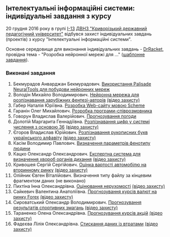 ## Інтелектуальні інформаційні системи: індивідуальні завдання з курсу

20 грудня 2016 року в групі [І-13](http://vk.com/i13_kdpu) [ДВНЗ "Криворізький державний педагогічний університет"](http://kdpu.edu.ua/) відбувся захист індивідуальних завдань (проектів) з курсу "Інтелектуальні інформаційні системи".

Основне середовище для виконання індивідуальних завдань - [DrRacket](http://racket-lang.org/), провідна тема - "Розробка нейронної мережі для ..." ([шаблонне завдання](https://github.com/ssemerikov/ai13/tree/master/example)).

### Виконані завдання

1. Бекмурадов Анварджан Бекмурадович. [Використання Palisade NeuralTools для побудови нейронних мереж](https://github.com/ssemerikov/ai13/tree/master/%D0%92%D0%B8%D0%BA%D0%BE%D1%80%D0%B8%D1%81%D1%82%D0%B0%D0%BD%D0%BD%D1%8F%20Palisade%20NeuralTools%20%D0%B4%D0%BB%D1%8F%20%D0%BF%D0%BE%D0%B1%D1%83%D0%B4%D0%BE%D0%B2%D0%B8%20%D0%BD%D0%B5%D0%B9%D1%80%D0%BE%D0%BD%D0%BD%D0%B8%D1%85%20%D0%BC%D0%B5%D1%80%D0%B5%D0%B6)
2. Володін Михайло Володимирович. [Нейронна мережа для розпізнавання зарубіжних фентезі-авторів](https://github.com/ssemerikov/ai13/tree/master/%D0%9D%D0%B5%D0%B9%D1%80%D0%BE%D0%BD%D0%BD%D0%B0%20%D0%BC%D0%B5%D1%80%D0%B5%D0%B6%D0%B0%20%D0%B4%D0%BB%D1%8F%20%D1%80%D0%BE%D0%B7%D0%BF%D1%96%D0%B7%D0%BD%D0%B0%D0%B2%D0%B0%D0%BD%D0%BD%D1%8F%20%D0%B7%D0%B0%D1%80%D1%83%D0%B1%D1%96%D0%B6%D0%BD%D0%B8%D1%85%20%D1%84%D0%B5%D0%BD%D1%82%D0%B5%D0%B7%D1%96-%D0%B0%D0%B2%D1%82%D0%BE%D1%80%D1%96%D0%B2) [(відео захисту)]()
3. Габер Наталія Юріївна. [Розробка Web-сайту мовою Scheme](https://github.com/ssemerikov/ai13/tree/master/%D0%A0%D0%BE%D0%B7%D1%80%D0%BE%D0%B1%D0%BA%D0%B0%20Web-%D1%81%D0%B0%D0%B9%D1%82%D1%83%20%D0%BC%D0%BE%D0%B2%D0%BE%D1%8E%20Scheme)
4. Гаранін Олег Михайлович. [Розробка програми-співрозмовника](https://github.com/ssemerikov/ai13/tree/master/%D0%A0%D0%BE%D0%B7%D1%80%D0%BE%D0%B1%D0%BA%D0%B0%20%D0%BF%D1%80%D0%BE%D0%B3%D1%80%D0%B0%D0%BC%D0%B8-%D1%81%D0%BF%D1%96%D0%B2%D1%80%D0%BE%D0%B7%D0%BC%D0%BE%D0%B2%D0%BD%D0%B8%D0%BA%D0%B0)
5. Говорун Владислав Валерійович. [Прогнозування погоди](https://github.com/ssemerikov/ai13/tree/master/%D0%9F%D1%80%D0%BE%D0%B3%D0%BD%D0%BE%D0%B7%D1%83%D0%B2%D0%B0%D0%BD%D0%BD%D1%8F%20%D0%BF%D0%BE%D0%B3%D0%BE%D0%B4%D0%B8)
6. Долотій Маргарита Геннадіївна. [Розпізнавання цифр у системі числення з основою 36](https://github.com/ssemerikov/ai13/tree/master/%D0%A0%D0%BE%D0%B7%D0%BF%D1%96%D0%B7%D0%BD%D0%B0%D0%B2%D0%B0%D0%BD%D0%BD%D1%8F%20%D1%86%D0%B8%D1%84%D1%80%20%D1%83%20%D1%81%D0%B8%D1%81%D1%82%D0%B5%D0%BC%D1%96%20%D1%87%D0%B8%D1%81%D0%BB%D0%B5%D0%BD%D0%BD%D1%8F%20%D0%B7%20%D0%BE%D1%81%D0%BD%D0%BE%D0%B2%D0%BE%D1%8E%2036) [(відео захисту)]()
7. Єгоров Владислав Юрійович. [Розпізнавання рукописних букв українського алфавіту](https://github.com/ssemerikov/ai13/tree/master/%D0%A0%D0%BE%D0%B7%D0%BF%D1%96%D0%B7%D0%BD%D0%B0%D0%B2%D0%B0%D0%BD%D0%BD%D1%8F%20%D1%80%D1%83%D0%BA%D0%BE%D0%BF%D0%B8%D1%81%D0%BD%D0%B8%D1%85%20%D0%B1%D1%83%D0%BA%D0%B2%20%D1%83%D0%BA%D1%80%D0%B0%D1%97%D0%BD%D1%81%D1%8C%D0%BA%D0%BE%D0%B3%D0%BE%20%D0%B0%D0%BB%D1%84%D0%B0%D0%B2%D1%96%D1%82%D1%83) [(відео захисту)]()
8. Касім Володимир Павлович. [Визначення параметрів фенотипу людини](https://github.com/ssemerikov/ai13/tree/master/%D0%92%D0%B8%D0%B7%D0%BD%D0%B0%D1%87%D0%B5%D0%BD%D0%BD%D1%8F%20%D0%BF%D0%B0%D1%80%D0%B0%D0%BC%D0%B5%D1%82%D1%80%D1%96%D0%B2%20%D1%84%D0%B5%D0%BD%D0%BE%D1%82%D0%B8%D0%BF%D1%83%20%D0%BB%D1%8E%D0%B4%D0%B8%D0%BD%D0%B8)
9. Кацко Олександр Олександрович. [Експертна система для визначення хвороб органів дихання](https://github.com/ssemerikov/ai13/tree/master/%D0%95%D0%BA%D1%81%D0%BF%D0%B5%D1%80%D1%82%D0%BD%D0%B0%20%D1%81%D0%B8%D1%81%D1%82%D0%B5%D0%BC%D0%B0%20%D0%B4%D0%BB%D1%8F%20%D0%B2%D0%B8%D0%B7%D0%BD%D0%B0%D1%87%D0%B5%D0%BD%D0%BD%D1%8F%20%D1%85%D0%B2%D0%BE%D1%80%D0%BE%D0%B1%20%D0%BE%D1%80%D0%B3%D0%B0%D0%BD%D1%96%D0%B2%20%D0%B4%D0%B8%D1%85%D0%B0%D0%BD%D0%BD%D1%8F) [(відео захисту)]()
10. Кривошея Сергій Сергійович. [Оцінка вартості автомобілю на вторинному ринку](https://github.com/ssemerikov/ai13/tree/master/%D0%9E%D1%86%D1%96%D0%BD%D0%BA%D0%B0%20%D0%B2%D0%B0%D1%80%D1%82%D0%BE%D1%81%D1%82%D1%96%20%D0%B0%D0%B2%D1%82%D0%BE%D0%BC%D0%BE%D0%B1%D1%96%D0%BB%D1%8E%20%D0%BD%D0%B0%20%D0%B2%D1%82%D0%BE%D1%80%D0%B8%D0%BD%D0%BD%D0%BE%D0%BC%D1%83%20%D1%80%D0%B8%D0%BD%D0%BA%D1%83) [(відео захисту)]()
11. Олійник Євген Віталійович. Визначення типу файлу за кінцевим фрагментом даних (не виконано)
12. Пихтіна Інна Олександрівна. [Оцінювання нерухомості](https://github.com/ssemerikov/ai13/tree/master/%D0%9E%D1%86%D1%96%D0%BD%D1%8E%D0%B2%D0%B0%D0%BD%D0%BD%D1%8F%20%D0%BD%D0%B5%D1%80%D1%83%D1%85%D0%BE%D0%BC%D0%BE%D1%81%D1%82%D1%96) [(відео захисту)]()
13. Сайкевич Валентина Анатоліївна. [Прогнозування курсів валют на ринку Forex](https://github.com/ssemerikov/ai13/tree/master/%D0%9F%D1%80%D0%BE%D0%B3%D0%BD%D0%BE%D0%B7%D1%83%D0%B2%D0%B0%D0%BD%D0%BD%D1%8F%20%D0%BA%D1%83%D1%80%D1%81%D1%96%D0%B2%20%D0%B2%D0%B0%D0%BB%D1%8E%D1%82%20%D0%BD%D0%B0%20%D1%80%D0%B8%D0%BD%D0%BA%D1%83%20Forex) [(відео захисту)]()
14. Сироватський Олександр Володимирович. [Прогнозування результатів спортивних змагань](https://github.com/ssemerikov/ai13/tree/master/%D0%9F%D1%80%D0%BE%D0%B3%D0%BD%D0%BE%D0%B7%D1%83%D0%B2%D0%B0%D0%BD%D0%BD%D1%8F%20%D1%80%D0%B5%D0%B7%D1%83%D0%BB%D1%8C%D1%82%D0%B0%D1%82%D1%96%D0%B2%20%D1%81%D0%BF%D0%BE%D1%80%D1%82%D0%B8%D0%B2%D0%BD%D0%B8%D1%85%20%D0%B7%D0%BC%D0%B0%D0%B3%D0%B0%D0%BD%D1%8C) [(відео захисту)]()
15. Тараненко Олена Олександрівна. [Прогнозування курсів акцій](https://github.com/ssemerikov/ai13/tree/master/%D0%9F%D1%80%D0%BE%D0%B3%D0%BD%D0%BE%D0%B7%D1%83%D0%B2%D0%B0%D0%BD%D0%BD%D1%8F%20%D0%BA%D1%83%D1%80%D1%81%D1%96%D0%B2%20%D0%B0%D0%BA%D1%86%D1%96%D0%B9) [(відео захисту)]()
16. Фадєєва Лілія Олександрівна. [Стискання даних із втратами](https://github.com/ssemerikov/ai13/tree/master/%D0%A1%D1%82%D0%B8%D1%81%D0%BA%D0%B0%D0%BD%D0%BD%D1%8F%20%D0%B4%D0%B0%D0%BD%D0%B8%D1%85%20%D1%96%D0%B7%20%D0%B2%D1%82%D1%80%D0%B0%D1%82%D0%B0%D0%BC%D0%B8) [(відео захисту)]()
